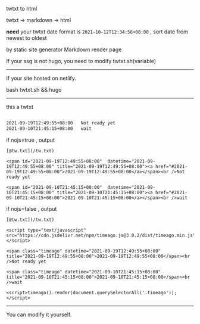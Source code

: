 twtxt to html

twtxt -> markdown -> html

**need** your twtxt date format is `2021-10-12T12:34:56+08:00` ,  sort date from newest to oldest

by static site generator Markdown render page

If your ssg is not hugo, you need to modify twtxt.sh(variable)

---

If your site hosted on netlify.

bash twtxt.sh && hugo 

---

this a twtxt

```tw.txt

2021-09-19T12:49:55+08:00	Not ready yet
2021-09-10T21:45:15+08:00	wait
```

if nojs=true , output

```
[@tw.txt](/tw.txt)

<span id="2021-09-19T12:49:55+08:00"  datetime="2021-09-19T12:49:55+08:00" title="2021-09-19T12:49:55+08:00"><a href="#2021-09-19T12:49:55+08:00">2021-09-19T12:49:55+08:00</a></span><br />Not ready yet

<span id="2021-09-10T21:45:15+08:00"  datetime="2021-09-10T21:45:15+08:00" title="2021-09-10T21:45:15+08:00"><a href="#2021-09-10T21:45:15+08:00">2021-09-10T21:45:15+08:00</a></span><br />wait

```

if nojs=false , output

```
[@tw.txt](/tw.txt)

<script type="text/javascript" src="https://cdn.jsdelivr.net/npm/timeago.js@3.0.2/dist/timeago.min.js"></script>

<span class="timeago" datetime="2021-09-19T12:49:55+08:00" title="2021-09-19T12:49:55+08:00">2021-09-19T12:49:55+08:00</span><br />Not ready yet

<span class="timeago" datetime="2021-09-10T21:45:15+08:00" title="2021-09-10T21:45:15+08:00">2021-09-10T21:45:15+08:00</span><br />wait

<script>timeago().render(document.querySelectorAll('.timeago'));</script>

```

---

You can modify it yourself.

